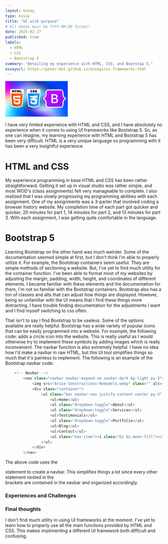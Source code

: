 ```yaml
---
layout: essay
type: essay
title: "UI with purpose"
# All dates must be YYYY-MM-DD format!
date: 2025-02-27
published: true
labels:
  - HTML
  - CSS
  - Bootstrap 5
summary: "Detailing my experience with HTML, CSS, and Bootstap 5."
essayurl: https://peter-bel.github.io/essays/ui-frameworks.html
---
```


<img width="200px" class="rounded float-start pe-4" src="../img/html_css_boot.png">

I have very limited experience with HTML and CSS, and I have absolutely no experience when it comes to using UI frameworks like Bootstrap 5. So, as one can imagine, my learning experience with HTML and Bootstrap 5 has been very difficult. HTML is a very unique language so programming with it has been a very insightful experience. 

# HTML and CSS

My experience programming in base HTML and CSS has been rather straightforward. Getting it set up in visual studio was rather simple, and most WOD's (class assignments) felt very manageable to complete. I also realized that I was slowly progressing my programming abilities with each assignment. One of my assignments was a 3-parter that involved coding a browser history website. My completion time of each part got quicker and quicker, 20 minutes for part 1, 14 minutes for part 2, and 13 minutes for part 3. With each assignment, I was getting quite comfortable in the language. 

# Bootstrap 5

Learning Bootstrap on the other hand was much weirder. Some of the documentation seemed simple at first, but I don't think I'm able to properly utilize it. For example, the Bootstrap containers seem useful. They are simple methods of sectioning a website. But, I've yet to find much utility for the container function. I've been able to format most of my websites by adjusting the margin, padding, width, height, and coordinates of different elements. I became familiar with these elements and the documentation for them, I'm not so familiar with the Bootstrap containers. Bootstrap also has a ton of classes and alts that can adjust how things are displayed. However, being so unfamiliar with the UI means that I find these things more distracting. I have trouble finding documentation for the adjustments I want and I find myself switching to css often. 

That isn't to say I find Bootstrap to be useless. Some of the options available are really helpful. Bootstrap has a wide variety of popular icons that can be easily programmed into a website. For example, the following code: <i class="bi bi-0-circle"></i> adds a circle icon into the website. This is really useful as I would otherwise try to implement these symbols by adding images which is really inconvenient. The navbar function is also extremely helpful. I have no idea how I'd make a navbar in raw HTML, but this UI tool simplifies things so much that it's painless to implement. The following is an example of the Bootstrap navbar code:

```cpp
    <!-- Navbar -->
        <nav class="navbar navbar-expand-sm navbar-dark bg-light py-3">
            <img src="Arise-Constructions-Remodels.webp" class="" alt="logo" style="height: 40px;" id="head">
            <div class="container">
                <ul class="bar navbar-nav justify-content-center py-3" style="font-size: 15px; color: darkslategrey;">
                    <ul>Home</ul> 
                    <ul class="dropdown-toggle">About</ul> 
                    <ul class="dropdown-toggle">Services</ul> 
                    <ul>Testimonials</ul> 
                    <ul class="dropdown-toggle">Portfolio</ul> 
                    <ul>Blog</ul> 
                    <ul>Contact</ul> 
                    <ul class="nav-item"><i class="bi bi-moon-fill"></i></ul>
                </ul>
            </div>
        </nav>
```
The above code uses the <nav> statement to create a navbar. This simplifies things a lot since every other statement nested in the <nav> brackets are contained in the navbar and organized accordingly.

# Experiences and Challenges

# Final thoughts

I don't find much utility in using UI frameworks at the moment. I've yet to learn how to properly use all the main functions provided by HTML and CSS. This makes implimenting a different UI framework both difficult and confusing. 
